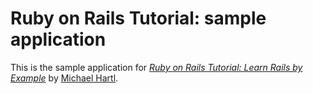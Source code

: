 # Ruby on Rails Tutorial: sample application

This is the sample application for
[*Ruby on Rails Tutorial: Learn Rails by Example*](http://railstutorial.org)
by [Michael Hartl](http:/michaelhartl.com/).
